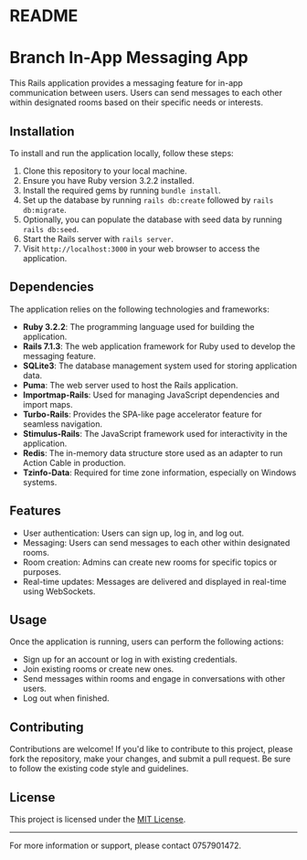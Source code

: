 # README


# Branch In-App Messaging App

This Rails application provides a messaging feature for in-app communication between users. Users can send messages to each other within designated rooms based on their specific needs or interests.

## Installation

To install and run the application locally, follow these steps:

1. Clone this repository to your local machine.
2. Ensure you have Ruby version 3.2.2 installed.
3. Install the required gems by running `bundle install`.
4. Set up the database by running `rails db:create` followed by `rails db:migrate`.
5. Optionally, you can populate the database with seed data by running `rails db:seed`.
6. Start the Rails server with `rails server`.
7. Visit `http://localhost:3000` in your web browser to access the application.

## Dependencies

The application relies on the following technologies and frameworks:

- **Ruby 3.2.2**: The programming language used for building the application.
- **Rails 7.1.3**: The web application framework for Ruby used to develop the messaging feature.
- **SQLite3**: The database management system used for storing application data.
- **Puma**: The web server used to host the Rails application.
- **Importmap-Rails**: Used for managing JavaScript dependencies and import maps.
- **Turbo-Rails**: Provides the SPA-like page accelerator feature for seamless navigation.
- **Stimulus-Rails**: The JavaScript framework used for interactivity in the application.
- **Redis**: The in-memory data structure store used as an adapter to run Action Cable in production.
- **Tzinfo-Data**: Required for time zone information, especially on Windows systems.

## Features

- User authentication: Users can sign up, log in, and log out.
- Messaging: Users can send messages to each other within designated rooms.
- Room creation: Admins can create new rooms for specific topics or purposes.
- Real-time updates: Messages are delivered and displayed in real-time using WebSockets.

## Usage

Once the application is running, users can perform the following actions:

- Sign up for an account or log in with existing credentials.
- Join existing rooms or create new ones.
- Send messages within rooms and engage in conversations with other users.
- Log out when finished.

## Contributing

Contributions are welcome! If you'd like to contribute to this project, please fork the repository, make your changes, and submit a pull request. Be sure to follow the existing code style and guidelines.

## License

This project is licensed under the [MIT License](LICENSE).

---

For more information or support, please contact 0757901472.
